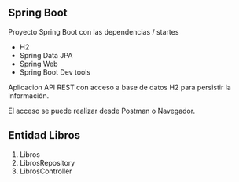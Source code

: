 ## Spring Boot
Proyecto Spring Boot con las dependencias / startes
* H2
* Spring Data JPA
* Spring Web
* Spring Boot Dev tools

Aplicacion API REST con acceso a base de datos H2 para persistir la información.

El acceso se puede realizar desde Postman o Navegador.

## Entidad Libros

1. Libros
2. LibrosRepository
3. LibrosController